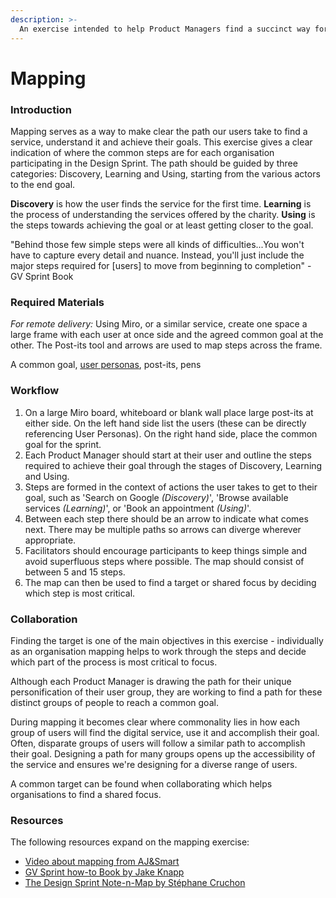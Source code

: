 ```yaml
---
description: >-
  An exercise intended to help Product Managers find a succinct way for their users to reach their goal.
---
```


# Mapping

### Introduction

Mapping serves as a way to make clear the path our users take to find a service, understand it and achieve their goals. This exercise gives a clear indication of where the common steps are for each organisation participating in the Design Sprint. The path should be guided by three categories: Discovery, Learning and Using, starting from the various actors to the end goal.

**Discovery** is how the user finds the service for the first time.
**Learning** is the process of understanding the services offered by the charity.
**Using** is the steps towards achieving the goal or at least getting closer to the goal.

"Behind those few simple steps were all kinds of difficulties...You won't have to capture every detail and nuance. Instead, you'll just include the major steps required for [users] to move from beginning to completion" - GV Sprint Book

### Required Materials

_For remote delivery:_ Using Miro, or a similar service, create one space a large frame with each user at once side and the agreed common goal at the other. The Post-its tool and arrows are used to map steps across the frame.

A common goal, [user personas](./user-personas/README.md), post-its, pens

### Workflow

1. On a large Miro board, whiteboard or blank wall place large post-its at either side. On the left hand side list the users (these can be directly referencing User Personas). On the right hand side, place the common goal for the sprint.
2. Each Product Manager should start at their user and outline the steps required to achieve their goal through the stages of Discovery, Learning and Using.
3. Steps are formed in the context of actions the user takes to get to their goal, such as 'Search on Google *(Discovery)*', 'Browse available services *(Learning)*', or 'Book an appointment *(Using)*'.
4. Between each step there should be an arrow to indicate what comes next. There may be multiple paths so arrows can diverge wherever appropriate.
5. Facilitators should encourage participants to keep things simple and avoid superfluous steps where possible. The map should consist of between 5 and 15 steps.
6. The map can then be used to find a target or shared focus by deciding which step is most critical.

### Collaboration
Finding the target is one of the main objectives in this exercise - individually as an organisation mapping helps to work through the steps and decide which part of the process is most critical to focus.

Although each Product Manager is drawing the path for their unique personification of their user group, they are working to find a path for these distinct groups of people to reach a common goal.

During mapping it becomes clear where commonality lies in how each group of users will find the digital service, use it and accomplish their goal. Often, disparate groups of users will follow a similar path to accomplish their goal. Designing a path for many groups opens up the accessibility of the service and ensures we're designing for a diverse range of users.

A common target can be found when collaborating which helps organisations to find a shared focus.
### Resources

The following resources expand on the mapping exercise:
* [Video about mapping from AJ&Smart](https://www.youtube.com/watch?v=JTqCR84fzeg&ab_channel=AJ%26Smart)
* [GV Sprint how-to Book by Jake Knapp](https://library.gv.com/sprint-week-monday-4bf0606b5c81)
* [The Design Sprint Note-n-Map by Stéphane Cruchon](https://sprintstories.com/the-design-sprint-note-n-map-a9bf0ca88f51)
